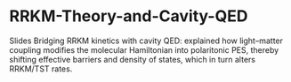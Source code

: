 # RRKM-Theory-and-Cavity-QED
Slides Bridging RRKM kinetics with cavity QED: explained how light–matter coupling modifies the molecular Hamiltonian into polaritonic PES, thereby shifting effective barriers and density of states, which in turn alters RRKM/TST rates.
